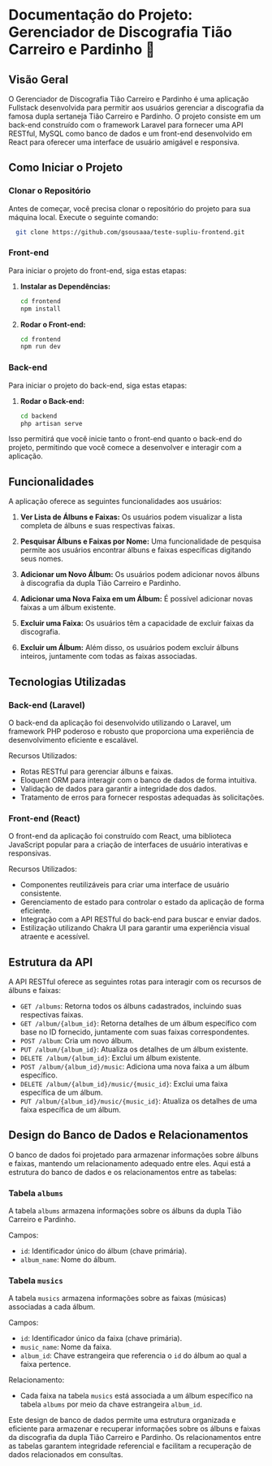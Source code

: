 

# Documentação do Projeto: Gerenciador de Discografia Tião Carreiro e Pardinho 🤠

## Visão Geral
O Gerenciador de Discografia Tião Carreiro e Pardinho é uma aplicação Fullstack desenvolvida para permitir aos usuários gerenciar a discografia da famosa dupla sertaneja Tião Carreiro e Pardinho. O projeto consiste em um back-end construído com o framework Laravel para fornecer uma API RESTful, MySQL como banco de dados e um front-end desenvolvido em React para oferecer uma interface de usuário amigável e responsiva.

## Como Iniciar o Projeto

### Clonar o Repositório
Antes de começar, você precisa clonar o repositório do projeto para sua máquina local. Execute o seguinte comando:
```bash
  git clone https://github.com/gsousaaa/teste-supliu-frontend.git
```
    
    
### Front-end
Para iniciar o projeto do front-end, siga estas etapas:

1. **Instalar as Dependências:**
    ```bash
    cd frontend
    npm install
    ```

2. **Rodar o Front-end:**
    ```bash
    cd frontend
    npm run dev
    ```

### Back-end
Para iniciar o projeto do back-end, siga estas etapas:

1. **Rodar o Back-end:**
    ```bash
    cd backend
    php artisan serve
    ```

Isso permitirá que você inicie tanto o front-end quanto o back-end do projeto, permitindo que você comece a desenvolver e interagir com a aplicação.


## Funcionalidades
A aplicação oferece as seguintes funcionalidades aos usuários:

1. **Ver Lista de Álbuns e Faixas:** Os usuários podem visualizar a lista completa de álbuns e suas respectivas faixas.

2. **Pesquisar Álbuns e Faixas por Nome:** Uma funcionalidade de pesquisa permite aos usuários encontrar álbuns e faixas específicas digitando seus nomes.

3. **Adicionar um Novo Álbum:** Os usuários podem adicionar novos álbuns à discografia da dupla Tião Carreiro e Pardinho.

4. **Adicionar uma Nova Faixa em um Álbum:** É possível adicionar novas faixas a um álbum existente.

5. **Excluir uma Faixa:** Os usuários têm a capacidade de excluir faixas da discografia.

6. **Excluir um Álbum:** Além disso, os usuários podem excluir álbuns inteiros, juntamente com todas as faixas associadas.

## Tecnologias Utilizadas

### Back-end (Laravel)
O back-end da aplicação foi desenvolvido utilizando o Laravel, um framework PHP poderoso e robusto que proporciona uma experiência de desenvolvimento eficiente e escalável.

Recursos Utilizados:
- Rotas RESTful para gerenciar álbuns e faixas.
- Eloquent ORM para interagir com o banco de dados de forma intuitiva.
- Validação de dados para garantir a integridade dos dados.
- Tratamento de erros para fornecer respostas adequadas às solicitações.

### Front-end (React)
O front-end da aplicação foi construído com React, uma biblioteca JavaScript popular para a criação de interfaces de usuário interativas e responsivas.

Recursos Utilizados:
- Componentes reutilizáveis para criar uma interface de usuário consistente.
- Gerenciamento de estado para controlar o estado da aplicação de forma eficiente.
- Integração com a API RESTful do back-end para buscar e enviar dados.
- Estilização utilizando Chakra UI para garantir uma experiência visual atraente e acessível.

## Estrutura da API
A API RESTful oferece as seguintes rotas para interagir com os recursos de álbuns e faixas:

- `GET /albums`: Retorna todos os álbuns cadastrados, incluindo suas respectivas faixas.
- `GET /album/{album_id}`: Retorna detalhes de um álbum específico com base no ID fornecido, juntamente com suas faixas correspondentes.
- `POST /album`: Cria um novo álbum.
- `PUT /album/{album_id}`: Atualiza os detalhes de um álbum existente.
- `DELETE /album/{album_id}`: Exclui um álbum existente.
- `POST /album/{album_id}/music`: Adiciona uma nova faixa a um álbum específico.
- `DELETE /album/{album_id}/music/{music_id}`: Exclui uma faixa específica de um álbum.
- `PUT /album/{album_id}/music/{music_id}`: Atualiza os detalhes de uma faixa específica de um álbum.


## Design do Banco de Dados e Relacionamentos

O banco de dados foi projetado para armazenar informações sobre álbuns e faixas, mantendo um relacionamento adequado entre eles. Aqui está a estrutura do banco de dados e os relacionamentos entre as tabelas:

### Tabela `albums`
A tabela `albums` armazena informações sobre os álbuns da dupla Tião Carreiro e Pardinho.

Campos:
- `id`: Identificador único do álbum (chave primária).
- `album_name`: Nome do álbum.

### Tabela `musics`
A tabela `musics` armazena informações sobre as faixas (músicas) associadas a cada álbum.

Campos:
- `id`: Identificador único da faixa (chave primária).
- `music_name`: Nome da faixa.
- `album_id`: Chave estrangeira que referencia o `id` do álbum ao qual a faixa pertence.

Relacionamento:
- Cada faixa na tabela `musics` está associada a um álbum específico na tabela `albums` por meio da chave estrangeira `album_id`.

Este design de banco de dados permite uma estrutura organizada e eficiente para armazenar e recuperar informações sobre os álbuns e faixas da discografia da dupla Tião Carreiro e Pardinho. Os relacionamentos entre as tabelas garantem integridade referencial e facilitam a recuperação de dados relacionados em consultas.

